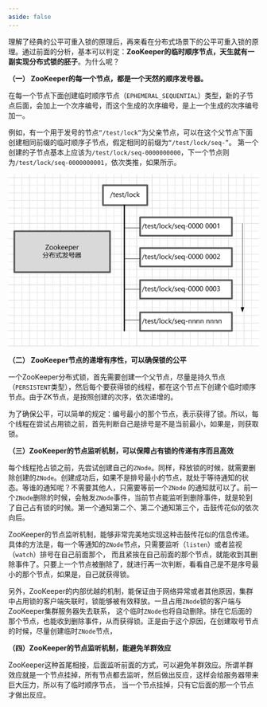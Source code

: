 ```yaml
---
aside: false
---
```


理解了经典的公平可重入锁的原理后，再来看在分布式场景下的公平可重入锁的原理。通过前面的分析，基本可以判定：**ZooKeeper的临时顺序节点，天生就有一副实现分布式锁的胚子**。为什么呢？

**（一） ZooKeeper的每一个节点，都是一个天然的顺序发号器。**

在每一个节点下面创建临时顺序节点（`EPHEMERAL_SEQUENTIAL`）类型，新的子节点后面，会加上一个次序编号，而这个生成的次序编号，是上一个生成的次序编号加一。

例如，有一个用于发号的节点`“/test/lock”`为父亲节点，可以在这个父节点下面创建相同前缀的临时顺序子节点，假定相同的前缀为`“/test/lock/seq-”`。
第一个创建的子节点基本上应该为`/test/lock/seq-0000000000`，下一个节点则为`/test/lock/seq-0000000001`，依次类推，如果所示。

![img_2.png](img_2.png)

**（二） ZooKeeper节点的递增有序性，可以确保锁的公平**

一个ZooKeeper分布式锁，首先需要创建一个父节点，尽量是持久节点（`PERSISTENT`类型），然后每个要获得锁的线程，都在这个节点下创建个临时顺序节点。由于ZK节点，是按照创建的次序，依次递增的。

为了确保公平，可以简单的规定：编号最小的那个节点，表示获得了锁。所以，每个线程在尝试占用锁之前，首先判断自己是排号是不是当前最小，如果是，则获取锁。

**（三）ZooKeeper的节点监听机制，可以保障占有锁的传递有序而且高效**

每个线程抢占锁之前，先尝试创建自己的`ZNode`。同样，释放锁的时候，就需要删除创建的`ZNode`。创建成功后，如果不是排号最小的节点，就处于等待通知的状态。等谁的通知呢？不需要其他人，只需要等前一个`ZNode`
的通知就可以了。前一个`ZNode`删除的时候，会触发`ZNode`事件，当前节点能监听到删除事件，就是轮到了自己占有锁的时候。第一个通知第二个、第二个通知第三个，击鼓传花似的依次向后。

ZooKeeper的节点监听机制，能够非常完美地实现这种击鼓传花似的信息传递。具体的方法是，每一个等通知的`ZNode`节点，只需要监听（`listen`）或者监视（`watch`）排号在自己前面那个，
而且紧挨在自己前面的那个节点，就能收到其删除事件了。只要上一个节点被删除了，就进行再一次判断，看看自己是不是序号最小的那个节点，如果是，自己就获得锁。

另外，ZooKeeper的内部优越的机制，能保证由于网络异常或者其他原因，集群中占用锁的客户端失联时，锁能够被有效释放。一旦占用`ZNode`锁的客户端与ZooKeeper集群服务器失去联系，
这个临时`ZNode`也将自动删除。排在它后面的那个节点，也能收到删除事件，从而获得锁。正是由于这个原因，在创建取号节点的时候，尽量创建临时`ZNode`节点，

**（四）ZooKeeper的节点监听机制，能避免羊群效应**

ZooKeeper这种首尾相接，后面监听前面的方式，可以避免羊群效应。所谓羊群效应就是一个节点挂掉，所有节点都去监听，然后做出反应，这样会给服务器带来巨大压力，所以有了临时顺序节点，
当一个节点挂掉，只有它后面的那一个节点才做出反应。